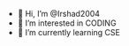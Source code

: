 - 👋 Hi, I’m @Irshad2004
- 👀 I’m interested in CODING
- 🌱 I’m currently learning CSE

<!---
Irshad2004/Irshad2004 is a ✨ special ✨ repository because its `README.md` (this file) appears on your GitHub profile.
You can click the Preview link to take a look at your changes.
--->
